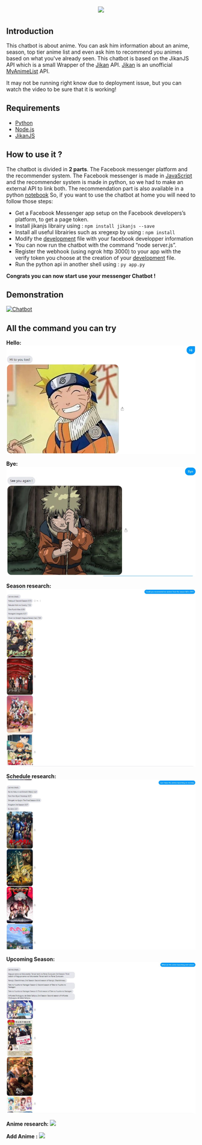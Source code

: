 <h1 align="center">
  <br>
   <img src="https://static.hitek.fr/img/actualite/2017/04/25/fb_wall-e1.jpg"/>
  <br>
</h1>

## Introduction
This chatbot is about anime. You can ask him information about an anime, season, top tier anime list and even ask him to recommend you animes based on what you've already seen.
This chatbot is based on the JikanJS API which is a small Wrapper of the [Jikan](https://github.com/jikan-me/jikan) API. [Jikan](https://jikan.moe) is an unofficial [MyAnimeList](https://myanimelist.net) API.

It may not be running right know due to deployment issue, but you can watch the video to be sure that it is working!

## Requirements
* [Python](https://www.python.org/)
* [Node.js](https://nodejs.org/en/)
* [JikanJS](https://github.com/zuritor/jikanjs)

## How to use it ?
The chatbot is divided in **2 parts**. The Facebook messenger platform and the recommender system. The Facebook messenger is made in [JavaScript](https://www.javascript.com) and the recommender system is made in python, so we had to make an external API to link both. The recommendation part is also available in a python [notebook](./recommandation/Anime_Recommandation.ipynb)
So, if you want to use the chatbot at home you will need to follow those steps:
- Get a Facebook Messenger app setup on the Facebook developers’s platform, to get a page token.
- Install jikanjs librairy using :
  `npm install jikanjs --save`
- Install all useful librairies such as xregexp by using :
  `npm install`
- Modify the [development](./Config/development.json) file with your facebook developper information
- You can now run the chatbot with the command “node server.js”.
- Register the webhook (using ngrok http 3000) to your app with the verify token you choose at the creation of your [development](./Config/development.json) file.
- Run the python api in another shell using :
`py app.py`

**Congrats you can now start use your messenger Chatbot !**

## Demonstration
[![Chatbot](https://img.youtube.com/vi/PCf6l4FWhtE/0.jpg)](https://www.youtube.com/watch?v=PCf6l4FWhtE)

## All the command you can try
**Hello:**
![](/images/hello.jpg)

**Bye:**
![](/images/bye.jpg)

**Season research:**
![](/images/season.jpg)

**Schedule research:**
![](/images/schedule.jpg)

**Upcoming Season:**
![](/images/later.jpg)

**Anime research:**
![](/images/anime.jpg)

**Add Anime :**
![](/images/anime.jpg)
